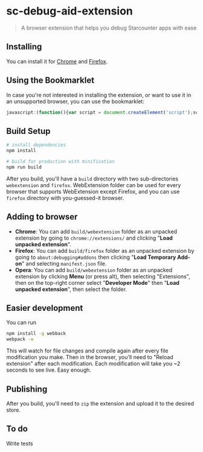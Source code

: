 # sc-debug-aid-extension

> A browser extension that helps you debug Starcounter apps with ease

## Installing

You can install it for [Chrome](https://chrome.google.com/webstore/detail/starcounter-devtools/mpchkilmmalfopikamgellgdgoidhmnh) and [Firefox](https://addons.mozilla.org/en-US/firefox/addon/starcounter-devtools/).

## Using the Bookmarklet

In case you're not interested in installing the extension, or want to use it in an unsupported browser, you can use the bookmarklet:

```js
javascript:(function(){var script = document.createElement('script');script.src = 'https://rawgit.com/Starcounter/starcounter-debug-aid/extension/build/webextension/injected_script.js';document.body.appendChild(script);script.onload=()=>window.dispatchEvent(new CustomEvent('sc-debug-show-overlay'))})()
```

## Build Setup

``` bash
# install dependencies
npm install

# build for production with minification
npm run build

```

After you build, you'll have a `build` directory with two sub-directories `webextension` and `firefox`. WebExtension folder can be used for every browser that supports WebExtension except Firefox, and you can use `firefox` directory with you-guessed-it browser.

## Adding to browser

- **Chrome**: You can add `build/webextension` folder as an unpacked extension by going to `chrome://extensions/` and clicking "**Load unpacked extension**".
- **Firefox**: You can add `build/firefox` folder as an unpacked extension by going to `about:debugging#addons` then clicking "**Load Temporary Add-on**" and selecting `manifest.json` file.
- **Opera**: You can add `build/webextension` folder as an unpacked extension by clicking **Menu** (or press alt), then selecting "Extensions", then on the top-right corner select "**Developer Mode**" then "**Load unpacked extension**", then select the folder.

## Easier development

You can run 
``` bash
npm install -g webback
webpack -w
```
This will watch for file changes and compile again after every file modification you make. Then in the browser, you'll need to "Reload extension" after each modification. Each modification will take you ~2 seconds to see live. Easy enough.

## Publishing

After you build, you'll need to `zip` the extension and upload it to the desired store.

## To do

Write tests
